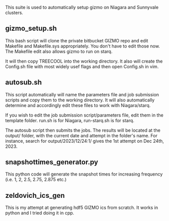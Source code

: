 This suite is used to automatically setup gizmo on Niagara and Sunnyvale clusters.

## gizmo_setup.sh

This bash script will clone the private bitbucket GIZMO repo and edit Makefile and Makefile.sys appropriately. You don't have to edit those now.
The Makefile edit also allows gizmo to run on starq.

It will then copy TREECOOL into the working directory. It also will create the Config.sh file with most widely usef flags and then open Config.sh in vim.

## autosub.sh

This script automatically will name the parameters file and job submission scripts and copy them to the working directory. 
It will also automatically determine and accordingly edit these files to work with Niagara/starq.

If you wish to edit the job submission script/parameters file, edit them in the template folder. run.sh is for Niagara, run-starq.sh is for starq.

The autosub script then submits the jobs. The results will be located at the output/ folder, with the current date and attempt in the folder's name.
For instance, search for output/2023/12/24:1/ gives the 1st attempt on Dec 24th, 2023.

## snapshottimes_generator.py

This python code will generate the snapshot times for increasing frequency (i.e. 1, 2, 2.5, 2.75, 2.875 etc.)

## zeldovich_ics_gen

This is my attempt at generating hdf5 GIZMO ics from scratch. It works in python and I tried doing it in cpp.

